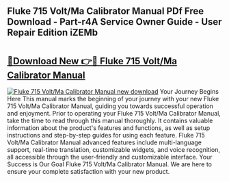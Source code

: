 ## Fluke 715 Volt/Ma Calibrator Manual PDf Free Download - Part-r4A Service Owner Guide - User Repair Edition iZEMb

# <h2><a href="http://cf1243.oget.top/?id=Fluke+715+Volt%2fMa+Calibrator+Manual">🔗Download New 👉🔴 Fluke 715 Volt/Ma Calibrator Manual</a></h2>

[![Fluke 715 Volt/Ma Calibrator Manual new download](https://i.imgur.com/5g1atiW.png)](http://cf1243.oget.top/?id=Fluke+715+Volt%2fMa+Calibrator+Manual)
Your Journey Begins Here This manual marks the beginning of your journey with your new Fluke 715 Volt/Ma Calibrator Manual, guiding you towards successful operation and enjoyment. Prior to operating your Fluke 715 Volt/Ma Calibrator Manual, take the time to read through this manual thoroughly. It contains valuable information about the product's features and functions, as well as setup instructions and step-by-step guides for using each feature. Fluke 715 Volt/Ma Calibrator Manual advanced features include multi-language support, real-time translation, customizable widgets, and voice recognition, all accessible through the user-friendly and customizable interface. Your Success is Our Goal Fluke 715 Volt/Ma Calibrator Manual. We are here to ensure your complete satisfaction with your new product.
